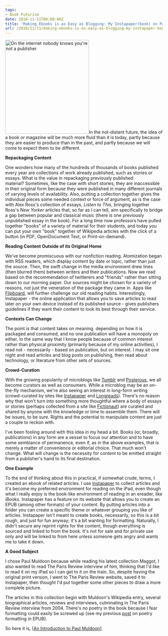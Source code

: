 ```yaml
---
tags:
- Book Futurism
date: 2010-11-11T00:00:00Z
title: 'Making Ebooks is as Easy as Blogging: My Instapaper(book) on Paul Muldoon'
url: /2010/11/11/making-ebooks-is-as-easy-as-blogging-my-instapaper-book-on-paul-muldoon/
---
```


<a href="/assets/img/uploads/2012/05/Internet_dog_pub-268x3001.jpg"><img class="alignleft size-full wp-image-949" src="/assets/img/uploads/2012/05/Internet_dog_pub-268x3001.jpg" alt="On the internet nobody knows you're not a publisher" width="268" height="300" /></a>In the not-distant future, the idea of a book or magazine will be much more fluid than it is today, partly because they are easier to produce than in the past, and partly because we will come to expect them to be different.

<strong>Repackaging Content</strong>

One wonders how many of the hundreds of thousands of books published every year are collections of work already published, such as stories or essays. What is the value in repackaging previously published material? Sometimes, like the case with short stories, they are inaccessible in their original form because they were published in many different journals of varying levels of availability. Also, putting a collection together gives the individual pieces some needed context or force of argument, as is the case with Alex Ross's collection of essays, <em>Listen to This</em>, bringing together Ross's <em>New Yorker</em> articles that, so far as I can tell, aim specifically to bridge a gap between popular and classical music (there is one previously unpublished essay in the book). For a long time now professors have pulled together "books" of a variety of material for their students, and today you can put your own "book" together of Wikipedia articles with the click of a button (in PDF, OpenDocument Text, or Print-on-demand).

<strong>Reading Content Outside of its Original Home</strong>

We've become promiscuous with our nonfiction reading. Atomization began with RSS readers, which display content by date or topic, rather than just the source. Then, the swift change in the media environment drew lines (then blurred them) between writers and their publications. Now we read based on the recommendation of twitterers and "friends" rather than sitting down to our morning paper. Our sources might be chosen for a variety of reasons, not just the veneration of the package they came in. Apps like <a href="http://www.flipboard.com/">Flipboard</a>, will further challenge our old reading habits. Interestingly, Instapaper - the online application that allows you to save articles to read later on your own device instead of its published source - gives publishers guidelines if they want their content to look its best through their service.

<strong>Contexts Can Change</strong>

The point is that content takes on meaning  depending on how it is packaged and consumed, and no one publication will have a monopoly on either. In the same way that I know people because of common interest rather than physical proximity (primarily because of my online activities), I read not - necessarily - based on publication, but on interest. I may sit one night and read articles and blog posts on publishing, then read about technology, or literature from other sets of sources.

<strong>Crowd-Curation</strong>

With the growing popularity of microblogs like <a href="http://www.tumblr.com/">Tumblr</a> and <a href="http://posterous.com">Posterous</a>, we all become curators as well as consumers. While a microblog may be an on-the-fly mechanism, we're also seeing an interest in long-form writing (crowd-curated by sites like <a href="http://www.instapaper.com/browse">Instapaper</a> and <a href="http://longreads.com/">Longreads</a>). There's no reason why that won't turn into something more thoughtful where a body of essays or stories (perhaps collected from a site like <a href="http://www.fictionaut.com/">Fictionaut</a>) are curated and shared by anyone with the knowledge or time to assemble them. There will be issues, to be sure. Rights and the potential to manipulate content are just a couple to reckon with.

I've been fooling around with this idea in my head a bit. Books (or, broadly, publications) in any form are a vessel to focus our attention and to have some semblance of permanence, even if, as in the above examples, that is merely a matter of convenience or editorial choice. That much won't change. What will change is the necessity for content to be emitted straight from a publisher's hand to its final destination.

<strong>One Example</strong>

To the end of thinking about this in practical, if somewhat crude, terms, I created an ebook of related articles. I use <a href="http://www.instapaper.com">Instapaper</a> to collect articles and it's become my preferred environment for reading on the iPad, even though what I really enjoy is the book-like environment of reading in an ereader, like iBooks. Instapaper has a feature on its website that allows you to create an EPUB (among other formats) of your content. By putting articles into a folder you can create a specific theme or whatever grouping you like of articles. Instapaper isn't meant to create books, necessarily, so this is a bit rough, and just for fun anyway; it's a bit wanting for formatting. Naturally, I didn't secure any reprint rights for the content, though everything is sourced and linked to from the book. It's not for sale and for private use only and will be linked to from here unless someone gets angry and wants me to take it down.

<strong>A Good Subject</strong>

I chose Paul Muldoon because while reading his latest collection Maggot, I also wanted to read The Paris Review interview of him, thinking that I'd like to read it on my iPad so I can get to it on the train. So, despite having the original print version, I went to The Paris Review website, saved it to Instapaper, then thought I'd put together some other pieces to draw a more complete picture.

The articles in this collection begin with Muldoon's Wikipedia entry, several biographical articles, reviews and interviews, culminating in The Paris Review interview from 2004. There's no poetry in the book because I fear formatting could easily be screwed up (see my previous <a href="http://ageofsand.com/2010/10/can-we-trust-poetry-ebooks-the-case-of-allen-ginsbergs-collected-poems/">post</a> on poetry formatting in EPUB).

So here it is, [<a href="http://ageofsand.com/documents/Instapaper(book) - Introduction to Paul Muldoon.epub.zip">An Introduction to Paul Muldoon</a>].
